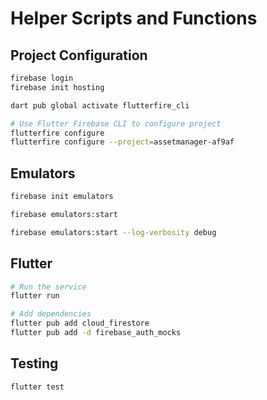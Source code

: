# Helper Scripts and Functions

## Project Configuration

```bash
firebase login
firebase init hosting

dart pub global activate flutterfire_cli

# Use Flutter Firebase CLI to configure project
flutterfire configure
flutterfire configure --project=assetmanager-af9af
```

## Emulators

```bash
firebase init emulators

firebase emulators:start

firebase emulators:start --log-verbosity debug
```

## Flutter

```bash
# Run the service
flutter run

# Add dependencies
flutter pub add cloud_firestore
flutter pub add -d firebase_auth_mocks
```

## Testing

```bash
flutter test
```
